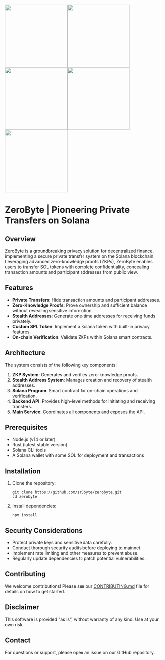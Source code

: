 <img src="https://pbs.twimg.com/profile_images/1837450642689839105/MNZA-W7J_400x400.jpg" style="width: 200px;"></img><img src="https://pbs.twimg.com/profile_images/1837450642689839105/MNZA-W7J_400x400.jpg" style="width: 200px;"></img><img src="https://pbs.twimg.com/profile_images/1837450642689839105/MNZA-W7J_400x400.jpg" style="width: 200px;"></img><img src="https://pbs.twimg.com/profile_images/1837450642689839105/MNZA-W7J_400x400.jpg" style="width: 200px;"></img><img src="https://pbs.twimg.com/profile_images/1837450642689839105/MNZA-W7J_400x400.jpg" style="width: 200px;"></img>
# ZeroByte | Pioneering Private Transfers on Solana

## Overview

ZeroByte is a groundbreaking privacy solution for decentralized finance, implementing a secure private transfer system on the Solana blockchain. Leveraging advanced zero-knowledge proofs (ZKPs), ZeroByte enables users to transfer SOL tokens with complete confidentiality, concealing transaction amounts and participant addresses from public view.

## Features

- **Private Transfers**: Hide transaction amounts and participant addresses.
- **Zero-Knowledge Proofs**: Prove ownership and sufficient balance without revealing sensitive information.
- **Stealth Addresses**: Generate one-time addresses for receiving funds privately.
- **Custom SPL Token**: Implement a Solana token with built-in privacy features.
- **On-chain Verification**: Validate ZKPs within Solana smart contracts.

## Architecture

The system consists of the following key components:

1. **ZKP System**: Generates and verifies zero-knowledge proofs.
2. **Stealth Address System**: Manages creation and recovery of stealth addresses.
3. **Solana Program**: Smart contract for on-chain operations and verification.
4. **Backend API**: Provides high-level methods for initiating and receiving transfers.
5. **Main Service**: Coordinates all components and exposes the API.

## Prerequisites

- Node.js (v14 or later)
- Rust (latest stable version)
- Solana CLI tools
- A Solana wallet with some SOL for deployment and transactions

## Installation

1. Clone the repository:
   ```
   git clone https://github.com/zr0byte/zerobyte.git
   cd zerobyte
   ```

2. Install dependencies:
   ```
   npm install
   ```

## Security Considerations

- Protect private keys and sensitive data carefully.
- Conduct thorough security audits before deploying to mainnet.
- Implement rate limiting and other measures to prevent abuse.
- Regularly update dependencies to patch potential vulnerabilities.

## Contributing

We welcome contributions! Please see our [CONTRIBUTING.md](CONTRIBUTING.md) file for details on how to get started.

## Disclaimer

This software is provided "as is", without warranty of any kind. Use at your own risk.

## Contact

For questions or support, please open an issue on our GitHub repository.
